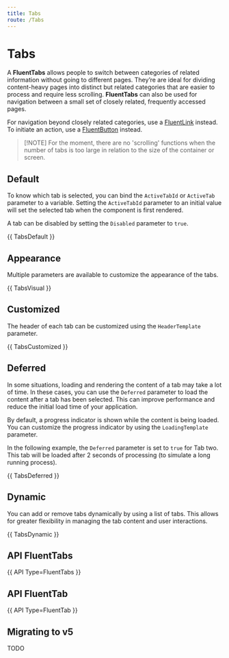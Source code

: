 ```yaml
---
title: Tabs
route: /Tabs
---
```


# Tabs

A **FluentTabs** allows people to switch between categories of related information without going to different pages.
They’re are ideal for dividing content-heavy pages into distinct but related categories that are easier to process
and require less scrolling.
**FluentTabs** can also be used for navigation between a small set of closely related, frequently accessed pages.

For navigation beyond closely related categories, use a [FluentLink](/link) instead.
To initiate an action, use a [FluentButton](/button) instead.

> [!NOTE] For the moment, there are no 'scrolling' functions when the number of tabs is too large
> in relation to the size of the container or screen.

## Default

To know which tab is selected, you can bind the `ActiveTabId` or `ActiveTab` parameter to a variable.
Setting the `ActiveTabId` parameter to an initial value will set the selected tab when the component is first rendered.

A tab can be disabled by setting the `Disabled` parameter to `true`.

{{ TabsDefault }}

## Appearance

Multiple parameters are available to customize the appearance of the tabs.

{{ TabsVisual }}

## Customized

The header of each tab can be customized using the `HeaderTemplate` parameter.

{{ TabsCustomized }}

## Deferred

In some situations, loading and rendering the content of a tab may take a lot of time.
In these cases, you can use the `Deferred` parameter to load the content after a tab has been selected.
This can improve performance and reduce the initial load time of your application.

By default, a progress indicator is shown while the content is being loaded.
You can customize the progress indicator by using the `LoadingTemplate` parameter.

In the following example, the `Deferred` parameter is set to `true` for Tab two.
This tab will be loaded after 2 seconds of processing (to simulate a long running process).

{{ TabsDeferred }}

## Dynamic

You can add or remove tabs dynamically by using a list of tabs.
This allows for greater flexibility in managing the tab content and user interactions.

{{ TabsDynamic }}

## API FluentTabs

{{ API Type=FluentTabs }}

## API FluentTab

{{ API Type=FluentTab }}

## Migrating to v5

TODO
